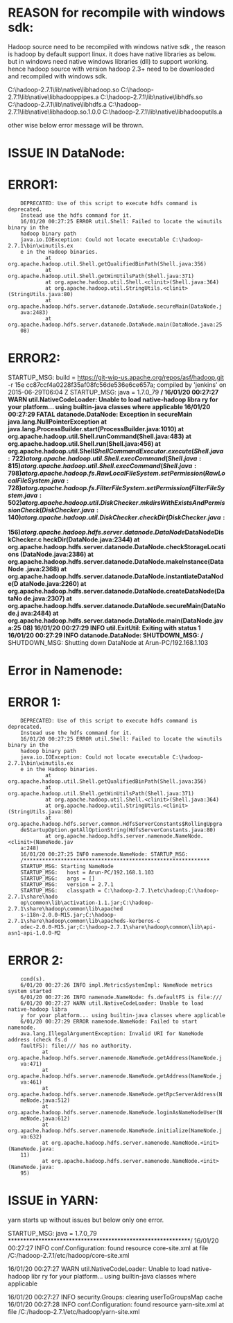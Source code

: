 
REASON for recompile with windows sdk:
=====================================
Hadoop source need to be recompiled with windows native sdk , the reason is hadoop
by default support linux. it does have native libraries as below. but in windows
need native windows libraries (dll) to support working. hence hadoop source
with version hadoop 2.3+ need to be downloaded and recompiled with windows sdk.


C:\hadoop-2.7.1\lib\native\libhadoop.so
C:\hadoop-2.7.1\lib\native\libhadooppipes.a
C:\hadoop-2.7.1\lib\native\libhdfs.so
C:\hadoop-2.7.1\lib\native\libhdfs.a
C:\hadoop-2.7.1\lib\native\libhadoop.so.1.0.0
C:\hadoop-2.7.1\lib\native\libhadooputils.a

other wise below error message will be thrown.


ISSUE IN DataNode:
=========================

ERROR1:
========
        DEPRECATED: Use of this script to execute hdfs command is deprecated.
        Instead use the hdfs command for it.
        16/01/20 00:27:25 ERROR util.Shell: Failed to locate the winutils binary in the
        hadoop binary path
        java.io.IOException: Could not locate executable C:\hadoop-2.7.1\bin\winutils.ex
        e in the Hadoop binaries.
                at org.apache.hadoop.util.Shell.getQualifiedBinPath(Shell.java:356)
                at org.apache.hadoop.util.Shell.getWinUtilsPath(Shell.java:371)
                at org.apache.hadoop.util.Shell.<clinit>(Shell.java:364)
                at org.apache.hadoop.util.StringUtils.<clinit>(StringUtils.java:80)
                at org.apache.hadoop.hdfs.server.datanode.DataNode.secureMain(DataNode.j
        ava:2483)
                at org.apache.hadoop.hdfs.server.datanode.DataNode.main(DataNode.java:25
        08)

ERROR2:
=======
STARTUP_MSG:   build = https://git-wip-us.apache.org/repos/asf/hadoop.git -r 15e
cc87ccf4a0228f35af08fc56de536e6ce657a; compiled by 'jenkins' on 2015-06-29T06:04
Z
STARTUP_MSG:   java = 1.7.0_79
************************************************************/
16/01/20 00:27:27 WARN util.NativeCodeLoader: Unable to load native-hadoop libra
ry for your platform... using builtin-java classes where applicable
16/01/20 00:27:29 FATAL datanode.DataNode: Exception in secureMain
java.lang.NullPointerException
        at java.lang.ProcessBuilder.start(ProcessBuilder.java:1010)
        at org.apache.hadoop.util.Shell.runCommand(Shell.java:483)
        at org.apache.hadoop.util.Shell.run(Shell.java:456)
        at org.apache.hadoop.util.Shell$ShellCommandExecutor.execute(Shell.java:
722)
        at org.apache.hadoop.util.Shell.execCommand(Shell.java:815)
        at org.apache.hadoop.util.Shell.execCommand(Shell.java:798)
        at org.apache.hadoop.fs.RawLocalFileSystem.setPermission(RawLocalFileSys
tem.java:728)
        at org.apache.hadoop.fs.FilterFileSystem.setPermission(FilterFileSystem.
java:502)
        at org.apache.hadoop.util.DiskChecker.mkdirsWithExistsAndPermissionCheck
(DiskChecker.java:140)
        at org.apache.hadoop.util.DiskChecker.checkDir(DiskChecker.java:156)
        at org.apache.hadoop.hdfs.server.datanode.DataNode$DataNodeDiskChecker.c
heckDir(DataNode.java:2344)
        at org.apache.hadoop.hdfs.server.datanode.DataNode.checkStorageLocations
(DataNode.java:2386)
        at org.apache.hadoop.hdfs.server.datanode.DataNode.makeInstance(DataNode
.java:2368)
        at org.apache.hadoop.hdfs.server.datanode.DataNode.instantiateDataNode(D
ataNode.java:2260)
        at org.apache.hadoop.hdfs.server.datanode.DataNode.createDataNode(DataNo
de.java:2307)
        at org.apache.hadoop.hdfs.server.datanode.DataNode.secureMain(DataNode.j
ava:2484)
        at org.apache.hadoop.hdfs.server.datanode.DataNode.main(DataNode.java:25
08)
16/01/20 00:27:29 INFO util.ExitUtil: Exiting with status 1
16/01/20 00:27:29 INFO datanode.DataNode: SHUTDOWN_MSG:
/************************************************************
SHUTDOWN_MSG: Shutting down DataNode at Arun-PC/192.168.1.103





Error in Namenode:
==================
ERROR 1:
=========
        DEPRECATED: Use of this script to execute hdfs command is deprecated.
        Instead use the hdfs command for it.
        16/01/20 00:27:25 ERROR util.Shell: Failed to locate the winutils binary in the
        hadoop binary path
        java.io.IOException: Could not locate executable C:\hadoop-2.7.1\bin\winutils.ex
        e in the Hadoop binaries.
                at org.apache.hadoop.util.Shell.getQualifiedBinPath(Shell.java:356)
                at org.apache.hadoop.util.Shell.getWinUtilsPath(Shell.java:371)
                at org.apache.hadoop.util.Shell.<clinit>(Shell.java:364)
                at org.apache.hadoop.util.StringUtils.<clinit>(StringUtils.java:80)
                at org.apache.hadoop.hdfs.server.common.HdfsServerConstants$RollingUpgra
        deStartupOption.getAllOptionString(HdfsServerConstants.java:80)
                at org.apache.hadoop.hdfs.server.namenode.NameNode.<clinit>(NameNode.jav
        a:248)
        16/01/20 00:27:25 INFO namenode.NameNode: STARTUP_MSG:
        /************************************************************
        STARTUP_MSG: Starting NameNode
        STARTUP_MSG:   host = Arun-PC/192.168.1.103
        STARTUP_MSG:   args = []
        STARTUP_MSG:   version = 2.7.1
        STARTUP_MSG:   classpath = C:\hadoop-2.7.1\etc\hadoop;C:\hadoop-2.7.1\share\hado
        op\common\lib\activation-1.1.jar;C:\hadoop-2.7.1\share\hadoop\common\lib\apached
        s-i18n-2.0.0-M15.jar;C:\hadoop-2.7.1\share\hadoop\common\lib\apacheds-kerberos-c
        odec-2.0.0-M15.jar;C:\hadoop-2.7.1\share\hadoop\common\lib\api-asn1-api-1.0.0-M2
        
        

ERROR 2:
========
        cond(s).
        6/01/20 00:27:26 INFO impl.MetricsSystemImpl: NameNode metrics system started
        6/01/20 00:27:26 INFO namenode.NameNode: fs.defaultFS is file:///
        6/01/20 00:27:27 WARN util.NativeCodeLoader: Unable to load native-hadoop libra
        y for your platform... using builtin-java classes where applicable
        6/01/20 00:27:29 ERROR namenode.NameNode: Failed to start namenode.
        ava.lang.IllegalArgumentException: Invalid URI for NameNode address (check fs.d
        faultFS): file:/// has no authority.
               at org.apache.hadoop.hdfs.server.namenode.NameNode.getAddress(NameNode.j
        va:471)
               at org.apache.hadoop.hdfs.server.namenode.NameNode.getAddress(NameNode.j
        va:461)
               at org.apache.hadoop.hdfs.server.namenode.NameNode.getRpcServerAddress(N
        meNode.java:512)
               at org.apache.hadoop.hdfs.server.namenode.NameNode.loginAsNameNodeUser(N
        meNode.java:612)
               at org.apache.hadoop.hdfs.server.namenode.NameNode.initialize(NameNode.j
        va:632)
               at org.apache.hadoop.hdfs.server.namenode.NameNode.<init>(NameNode.java:
        11)
               at org.apache.hadoop.hdfs.server.namenode.NameNode.<init>(NameNode.java:
        95)

ISSUE in YARN:
==============


yarn starts up without issues but below only one error.


STARTUP_MSG:   java = 1.7.0_79
************************************************************/
16/01/20 00:27:27 INFO conf.Configuration: found resource core-site.xml at file
/C:/hadoop-2.7.1/etc/hadoop/core-site.xml


16/01/20 00:27:27 WARN util.NativeCodeLoader: Unable to load native-hadoop libr
ry for your platform... using builtin-java classes where applicable

16/01/20 00:27:27 INFO security.Groups: clearing userToGroupsMap cache
16/01/20 00:27:28 INFO conf.Configuration: found resource yarn-site.xml at file
/C:/hadoop-2.7.1/etc/hadoop/yarn-site.xml


